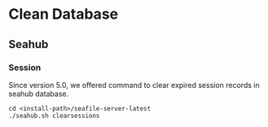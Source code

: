 # Clean Database

## Seahub

### Session

Since version 5.0, we offered command to clear expired session records in seahub database.

    cd <install-path>/seafile-server-latest
    ./seahub.sh clearsessions
